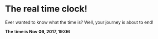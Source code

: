 # The real time clock!

Ever wanted to know what the time is? Well, your journey is about to end!

**The time is Nov 06, 2017, 19:06**